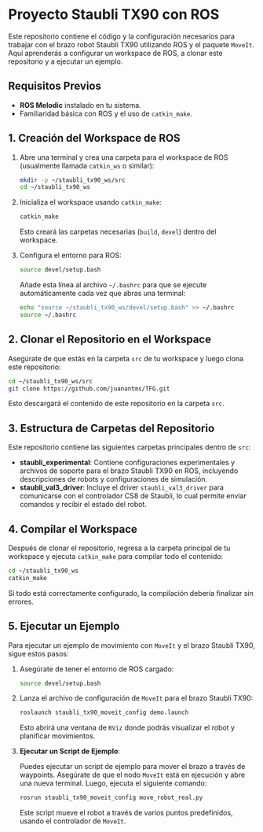 
# Proyecto Staubli TX90 con ROS

Este repositorio contiene el código y la configuración necesarios para trabajar con el brazo robot Staubli TX90 utilizando ROS y el paquete `MoveIt`. Aquí aprenderás a configurar un workspace de ROS, a clonar este repositorio y a ejecutar un ejemplo.

## Requisitos Previos

- **ROS Melodic** instalado en tu sistema.
- Familiaridad básica con ROS y el uso de `catkin_make`.

## 1. Creación del Workspace de ROS

1. Abre una terminal y crea una carpeta para el workspace de ROS (usualmente llamada `catkin_ws` o similar):

   ```bash
   mkdir -p ~/staubli_tx90_ws/src
   cd ~/staubli_tx90_ws
   ```

2. Inicializa el workspace usando `catkin_make`:

   ```bash
   catkin_make
   ```

   Esto creará las carpetas necesarias (`build`, `devel`) dentro del workspace.

3. Configura el entorno para ROS:

   ```bash
   source devel/setup.bash
   ```

   Añade esta línea al archivo `~/.bashrc` para que se ejecute automáticamente cada vez que abras una terminal:

   ```bash
   echo "source ~/staubli_tx90_ws/devel/setup.bash" >> ~/.bashrc
   source ~/.bashrc
   ```

## 2. Clonar el Repositorio en el Workspace

Asegúrate de que estás en la carpeta `src` de tu workspace y luego clona este repositorio:

```bash
cd ~/staubli_tx90_ws/src
git clone https://github.com/juanantms/TFG.git
```

Esto descargará el contenido de este repositorio en la carpeta `src`.

## 3. Estructura de Carpetas del Repositorio

Este repositorio contiene las siguientes carpetas principales dentro de `src`:

- **staubli_experimental**: Contiene configuraciones experimentales y archivos de soporte para el brazo Staubli TX90 en ROS, incluyendo descripciones de robots y configuraciones de simulación.
- **staubli_val3_driver**: Incluye el driver `staubli_val3_driver` para comunicarse con el controlador CS8 de Staubli, lo cual permite enviar comandos y recibir el estado del robot.

## 4. Compilar el Workspace

Después de clonar el repositorio, regresa a la carpeta principal de tu workspace y ejecuta `catkin_make` para compilar todo el contenido:

```bash
cd ~/staubli_tx90_ws
catkin_make
```

Si todo está correctamente configurado, la compilación debería finalizar sin errores.

## 5. Ejecutar un Ejemplo

Para ejecutar un ejemplo de movimiento con `MoveIt` y el brazo Staubli TX90, sigue estos pasos:

1. Asegúrate de tener el entorno de ROS cargado:

   ```bash
   source devel/setup.bash
   ```

2. Lanza el archivo de configuración de `MoveIt` para el brazo Staubli TX90:

   ```bash
   roslaunch staubli_tx90_moveit_config demo.launch
   ```

   Esto abrirá una ventana de `RViz` donde podrás visualizar el robot y planificar movimientos.

3. **Ejecutar un Script de Ejemplo**:

   Puedes ejecutar un script de ejemplo para mover el brazo a través de waypoints. Asegúrate de que el nodo `MoveIt` está en ejecución y abre una nueva terminal. Luego, ejecuta el siguiente comando:

   ```bash
   rosrun staubli_tx90_moveit_config move_robot_real.py
   ```

   Este script mueve el robot a través de varios puntos predefinidos, usando el controlador de `MoveIt`.

